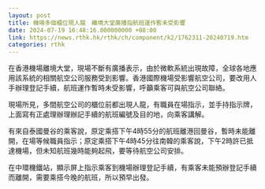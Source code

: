 ```yaml
---
layout: post
title: 機場多個櫃位現人龍　離境大堂廣播指航班運作暫未受影響
date: 2024-07-19 16:48:16.000000000 +08:00
link: https://news.rthk.hk/rthk/ch/component/k2/1762311-20240719.htm
categories: rthk
---
```


在香港機場離境大堂，現場不斷有廣播表示，由於微軟系統出現故障，全球各地應用該系統的相關航空公司服務受到影響。香港國際機場受影響航空公司，要改用人手辦理登記手續，航班運作暫時未受影響，呼籲乘客可與航空公司聯絡。

現場所見，多間航空公司的櫃位前都出現人龍，有職員在場指示，並手持指示牌，上面寫有正處理辦理辦記手續的航班編號及目的地，向乘客講解。

有來自泰國曼谷的乘客說，原定乘搭下午4時55分的航班離港回曼谷，暫時未能離開，在場等候職員指示；原定乘搭下午4時45分往南韓的乘客說，下午2時許已抵達機場，但未知航班幾時能夠起飛，要等待航空公司安排。

在中環機鐵站，顯示屏上指示乘客到機場辦理登記手續，有乘客未能預辦登記手續而離開，需要乘搭今晚的航班，所以預早出發。
